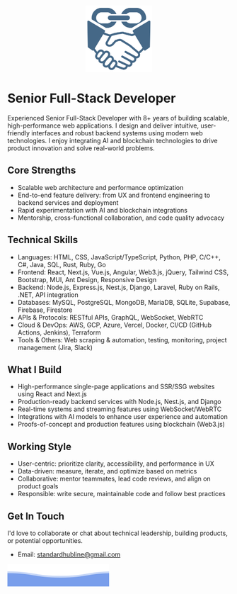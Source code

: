 <p align="center"><img src="./assets/handshake.png" width="150px" height="150px"></p>

# Senior Full-Stack Developer

Experienced Senior Full-Stack Developer with 8+ years of building scalable, high-performance web applications. I design and deliver intuitive, user-friendly interfaces and robust backend systems using modern web technologies. I enjoy integrating AI and blockchain technologies to drive product innovation and solve real-world problems.

## Core Strengths

- Scalable web architecture and performance optimization
- End-to-end feature delivery: from UX and frontend engineering to backend services and deployment
- Rapid experimentation with AI and blockchain integrations
- Mentorship, cross-functional collaboration, and code quality advocacy

## Technical Skills

- Languages: HTML, CSS, JavaScript/TypeScript, Python, PHP, C/C++, C#, Java, SQL, Rust, Ruby, Go
- Frontend: React, Next.js, Vue.js, Angular, Web3.js, jQuery, Tailwind CSS, Bootstrap, MUI, Ant Design, Responsive Design
- Backend: Node.js, Express.js, Nest.js, Django, Laravel, Ruby on Rails, .NET, API integration
- Databases: MySQL, PostgreSQL, MongoDB, MariaDB, SQLite, Supabase, Firebase, Firestore
- APIs & Protocols: RESTful APIs, GraphQL, WebSocket, WebRTC
- Cloud & DevOps: AWS, GCP, Azure, Vercel, Docker, CI/CD (GitHub Actions, Jenkins), Terraform
- Tools & Others: Web scraping & automation, testing, monitoring, project management (Jira, Slack)

## What I Build

- High-performance single-page applications and SSR/SSG websites using React and Next.js
- Production-ready backend services with Node.js, Nest.js, and Django
- Real-time systems and streaming features using WebSocket/WebRTC
- Integrations with AI models to enhance user experience and automation
- Proofs-of-concept and production features using blockchain (Web3.js)

## Working Style

- User-centric: prioritize clarity, accessibility, and performance in UX
- Data-driven: measure, iterate, and optimize based on metrics
- Collaborative: mentor teammates, lead code reviews, and align on product goals
- Responsible: write secure, maintainable code and follow best practices

## Get In Touch

I'd love to collaborate or chat about technical leadership, building products, or potential opportunities.

- Email: standardhubline@gmail.com
<img src="https://raw.githubusercontent.com/standardhub/resume/refs/heads/main/assets/bottom.svg">